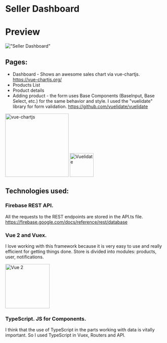 # Seller Dashboard

# Preview
!["Seller Dashboard"](http://web-esse.ru/wp-includes/assets/seller_dashboard.png "Seller Dashboard")

## Pages:
- Dashboard - Shows an awesome sales chart via vue-chartjs. https://vue-chartjs.org/
- Products List
- Product details
- Adding product - the form uses Base Components (BaseInput, Base Select, etc.) for the same behavior and style. I used the "vuelidate" library for form validation.
https://github.com/vuelidate/vuelidate
<p>
<img src="https://vuelidate-next.netlify.app/logotype.png" alt="vue-chartjs" width="200px">
<img src="https://vue-chartjs.org/vue-chartjs.png" alt="Vuelidate" width="75px">
</p>

## Technologies used: 

### Firebase REST API.
All the requests to the REST endpoints are stored in the API.ts file.
https://firebase.google.com/docs/reference/rest/database

### Vue 2 and Vuex.
I love working with this framework because it is very easy to use and really efficient for getting things done.
Store is divided into modules: products, user, notifications.
<p>
<img src="https://vuejs.org/images/logo.svg" alt="Vue 2" width="140px">
</p>

### TypeScript. JS for Components.
I think that the use of TypeScript in the parts working with data is vitally important. 
So I used TypeScript in Vuex, Routers and API.
